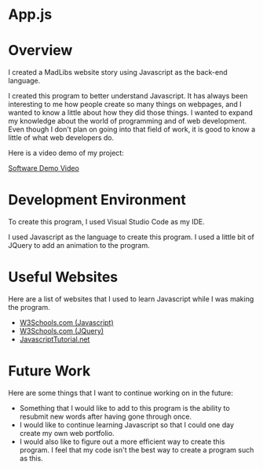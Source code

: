 # App.js
 
# Overview

I created a MadLibs website story using Javascript as the back-end language.

I created this program to better understand Javascript. It has always been interesting to me how people create so many things on webpages, and I wanted to know a little about how they did those things. I wanted to expand my knowledge about the world of programming and of web development. Even though I don't plan on going into that field of work, it is good to know a little of what web developers do.

Here is a video demo of my project:

[Software Demo Video](https://youtu.be/dHV7-RlUAVE)

# Development Environment

To create this program, I used Visual Studio Code as my IDE.

I used Javascript as the language to create this program. I used a little bit of JQuery to add an animation to the program.

# Useful Websites

Here are a list of websites that I used to learn Javascript while I was making the program.

- [W3Schools.com (Javascript)](https://www.w3schools.com/js/default.asp)
- [W3Schools.com (JQuery)](https://www.w3schools.com/jquery/default.asp)
- [JavascriptTutorial.net](https://www.javascripttutorial.net/javascript-dom/)

# Future Work

Here are some things that I want to continue working on in the future:

- Something that I would like to add to this program is the ability to resubmit new words after having gone through once.
- I would like to continue learning Javascript so that I could one day create my own web portfolio.
- I would also like to figure out a more efficient way to create this program. I feel that my code isn't the best way to create a program such as this.